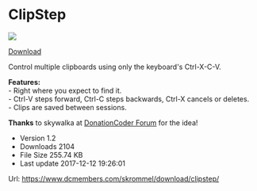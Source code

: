 # ClipStep

![](https://www.dcmembers.com/skrommel/wp-content/uploads/sites/2/2017/12/ClipStep.gif)

[Download](https://www.dcmembers.com/skrommel/download/clipstep/#)

  
  

Control multiple clipboards using only the keyboard's Ctrl-X-C-V.

**Features:**  
\- Right where you expect to find it.  
\- Ctrl-V steps forward, Ctrl-C steps backwards, Ctrl-X cancels or deletes.  
\- Clips are saved between sessions.

**Thanks** to skywalka at [DonationCoder Forum](http://www.donationcoder.com/forum/index.php?topic=409.0) for the idea!

- Version 1.2
- Downloads 2104
- File Size 255.74 KB
- Last update 2017-12-12 19:26:01

Url: https://www.dcmembers.com/skrommel/download/clipstep/